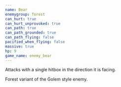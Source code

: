 ```yaml
---
name: Bear
enemygroup: forest
can_hurt: true
can_hurt_unprovoked: true
can_path: true
can_path_grounded: true
can_path_flying: false
pacified_when_flying: false
massive: true
hp: 9
game_name: enemy_bear
---
```


Attacks with a single hitbox in the direction it is facing.

Forest variant of the Golem style enemy.